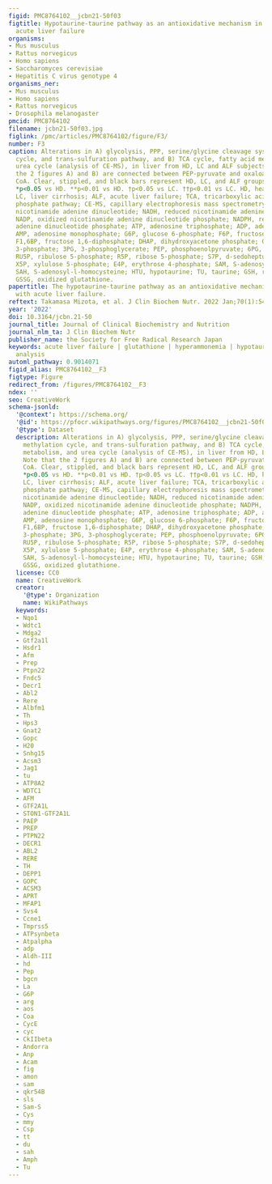 ```yaml
---
figid: PMC8764102__jcbn21-50f03
figtitle: Hypotaurine-taurine pathway as an antioxidative mechanism in patients with
  acute liver failure
organisms:
- Mus musculus
- Rattus norvegicus
- Homo sapiens
- Saccharomyces cerevisiae
- Hepatitis C virus genotype 4
organisms_ner:
- Mus musculus
- Homo sapiens
- Rattus norvegicus
- Drosophila melanogaster
pmcid: PMC8764102
filename: jcbn21-50f03.jpg
figlink: /pmc/articles/PMC8764102/figure/F3/
number: F3
caption: Alterations in A) glycolysis, PPP, serine/glycine cleavage system, methylation
  cycle, and trans-sulfuration pathway, and B) TCA cycle, fatty acid metabolism, and
  urea cycle (analysis of CE-MS), in liver from HD, LC and ALF subjects. Note that
  the 2 figures A) and B) are connected between PEP-pyruvate and oxaloacetate-acetyl
  CoA. Clear, stippled, and black bars represent HD, LC, and ALF groups, respectively.
  *p<0.05 vs HD. **p<0.01 vs HD. †p<0.05 vs LC. ††p<0.01 vs LC. HD, healthy donor;
  LC, liver cirrhosis; ALF, acute liver failure; TCA, tricarboxylic acid; PPP, pentose
  phosphate pathway; CE-MS, capillary electrophoresis mass spectrometry; NAD, oxidized
  nicotinamide adenine dinucleotide; NADH, reduced nicotinamide adenine dinucleotide;
  NADP, oxidized nicotinamide adenine dinucleotide phosphate; NADPH, reduced nicotinamide
  adenine dinucleotide phosphate; ATP, adenosine triphosphate; ADP, adenosine diphosphate;
  AMP, adenosine monophosphate; G6P, glucose 6-phosphate; F6P, fructose 6-phosphate;
  F1,6BP, fructose 1,6-diphosphate; DHAP, dihydroxyacetone phosphate; GA3P, glyceraldehyde
  3-phosphate; 3PG, 3-phosphoglycerate; PEP, phosphoenolpyruvate; 6PG, 6-phosphogluconate;
  RU5P, ribulose 5-phosphate; R5P, ribose 5-phosphate; S7P, d-sedoheptulose 7-phosphate;
  X5P, xylulose 5-phosphate; E4P, erythrose 4-phosphate; SAM, S-adenosyl-l-methionine;
  SAH, S-adenosyl-l-homocysteine; HTU, hypotaurine; TU, taurine; GSH, reduced glutathione;
  GSSG, oxidized glutathione.
papertitle: The hypotaurine-taurine pathway as an antioxidative mechanism in patients
  with acute liver failure.
reftext: Takamasa Mizota, et al. J Clin Biochem Nutr. 2022 Jan;70(1):54-63.
year: '2022'
doi: 10.3164/jcbn.21-50
journal_title: Journal of Clinical Biochemistry and Nutrition
journal_nlm_ta: J Clin Biochem Nutr
publisher_name: the Society for Free Radical Research Japan
keywords: acute liver failure | glutathione | hyperammonemia | hypotaurine | metabolome
  analysis
automl_pathway: 0.9014071
figid_alias: PMC8764102__F3
figtype: Figure
redirect_from: /figures/PMC8764102__F3
ndex: ''
seo: CreativeWork
schema-jsonld:
  '@context': https://schema.org/
  '@id': https://pfocr.wikipathways.org/figures/PMC8764102__jcbn21-50f03.html
  '@type': Dataset
  description: Alterations in A) glycolysis, PPP, serine/glycine cleavage system,
    methylation cycle, and trans-sulfuration pathway, and B) TCA cycle, fatty acid
    metabolism, and urea cycle (analysis of CE-MS), in liver from HD, LC and ALF subjects.
    Note that the 2 figures A) and B) are connected between PEP-pyruvate and oxaloacetate-acetyl
    CoA. Clear, stippled, and black bars represent HD, LC, and ALF groups, respectively.
    *p<0.05 vs HD. **p<0.01 vs HD. †p<0.05 vs LC. ††p<0.01 vs LC. HD, healthy donor;
    LC, liver cirrhosis; ALF, acute liver failure; TCA, tricarboxylic acid; PPP, pentose
    phosphate pathway; CE-MS, capillary electrophoresis mass spectrometry; NAD, oxidized
    nicotinamide adenine dinucleotide; NADH, reduced nicotinamide adenine dinucleotide;
    NADP, oxidized nicotinamide adenine dinucleotide phosphate; NADPH, reduced nicotinamide
    adenine dinucleotide phosphate; ATP, adenosine triphosphate; ADP, adenosine diphosphate;
    AMP, adenosine monophosphate; G6P, glucose 6-phosphate; F6P, fructose 6-phosphate;
    F1,6BP, fructose 1,6-diphosphate; DHAP, dihydroxyacetone phosphate; GA3P, glyceraldehyde
    3-phosphate; 3PG, 3-phosphoglycerate; PEP, phosphoenolpyruvate; 6PG, 6-phosphogluconate;
    RU5P, ribulose 5-phosphate; R5P, ribose 5-phosphate; S7P, d-sedoheptulose 7-phosphate;
    X5P, xylulose 5-phosphate; E4P, erythrose 4-phosphate; SAM, S-adenosyl-l-methionine;
    SAH, S-adenosyl-l-homocysteine; HTU, hypotaurine; TU, taurine; GSH, reduced glutathione;
    GSSG, oxidized glutathione.
  license: CC0
  name: CreativeWork
  creator:
    '@type': Organization
    name: WikiPathways
  keywords:
  - Nqo1
  - Wdtc1
  - Mdga2
  - Gtf2a1l
  - Hsdr1
  - Afm
  - Prep
  - Ptpn22
  - Fndc5
  - Decr1
  - Abl2
  - Rere
  - Albfm1
  - Th
  - Hps3
  - Gnat2
  - Gopc
  - H20
  - Snhg15
  - Acsm3
  - Jag1
  - tu
  - ATP8A2
  - WDTC1
  - AFM
  - GTF2A1L
  - STON1-GTF2A1L
  - PAEP
  - PREP
  - PTPN22
  - DECR1
  - ABL2
  - RERE
  - TH
  - DEPP1
  - GOPC
  - ACSM3
  - APRT
  - MFAP1
  - Svs4
  - Ccne1
  - Tmprss5
  - ATPsynbeta
  - Atpalpha
  - adp
  - Aldh-III
  - hd
  - Pep
  - bgcn
  - La
  - G6P
  - arg
  - aos
  - Coa
  - CycE
  - cyc
  - CkIIbeta
  - Andorra
  - Anp
  - Acam
  - fig
  - amon
  - sam
  - qkr54B
  - sls
  - Sam-S
  - Cys
  - mmy
  - Csp
  - tt
  - du
  - sah
  - Amph
  - Tu
---
```

